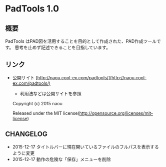 PadTools 1.0
======================================

概要
------------------------------------------------
PadTools はPAD図を活用することを目的として作成された、PAD作成ツールです。
思考を止めず記述できることを目指しています。

リンク
------------------------------------------------
* 公開サイト [http://naou.cool-ex.com/padtools/](http://naou.cool-ex.com/padtools/)
    * 利用法などは公開サイトを参照

    Copyright (c) 2015 naou
    
    Released under the MIT license(http://opensource.org/licenses/mit-license)

CHANGELOG
------------------------------------------------
* 2015-12-17 タイトルバーに現在開いているファイルのフルパスを表示するように変更
* 2015-12-17 動作の危険な「保存」メニューを削除
